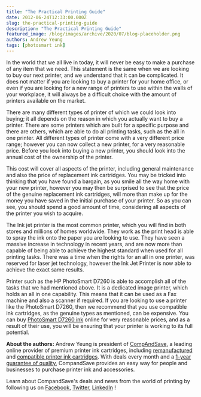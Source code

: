 ```yaml
---
title: "The Practical Printing Guide"
date: 2012-06-24T12:33:00.000Z
slug: the-practical-printing-guide
description: "The Practical Printing Guide"
featured_image: /blog/images/archive/2020/07/blog-placeholder.png
authors: Andrew Yeung
tags: [photosmart ink]
---
```


In the world that we all live in today, it will never be easy to make a purchase of any item that we need. This statement is the same when we are looking to buy our next printer, and we understand that it can be complicated. It does not matter if you are looking to buy a printer for your home office, or even if you are looking for a new range of printers to use within the walls of your workplace, it will always be a difficult choice with the amount of printers available on the market.

There are many different types of printer of which we could look into buying; it all depends on the reason in which you actually want to buy a printer. There are some printers which are built for a specific purpose and there are others, which are able to do all printing tasks, such as the all in one printer. All different types of printer come with a very different price range; however you can now collect a new printer, for a very reasonable price. Before you look into buying a new printer, you should look into the annual cost of the ownership of the printer.

This cost will cover all aspects of the printer, including general maintenance and also the price of replacement ink cartridges. You may be tricked into thinking that you have found a bargain, as you smile all the way home with your new printer, however you may then be surprised to see that the price of the genuine replacement ink cartridges, will more than make up for the money you have saved in the initial purchase of your printer. So as you can see, you should spend a good amount of time, considering all aspects of the printer you wish to acquire. 

The Ink jet printer is the most common printer, which you will find in both stores and millions of homes worldwide. They work as the print head is able to spray the ink onto the paper you are looking to use. They have seen a massive increase in technology in recent years, and are now more than capable of being able to achieve the highest standard when used for all printing tasks. There was a time when the rights for an all in one printer, was reserved for laser jet technology, however the Ink Jet Printer is now able to achieve the exact same results.

Printer such as the HP PhotoSmart D7260 is able to accomplish all of the tasks that we had mentioned above. It is a dedicated image printer, which holds an all in one capability. This means that it can be used as a Fax machine and also a scanner if required. If you are looking to use a printer like the PhotoSmart D7260, then we recommend that you use compatible ink cartridges, as the genuine types as mentioned, can be expensive. You can buy [PhotoSmart D7260 ink](https://www.compandsave.com/hp/photosmart/d7260-ink-cartridges) online for very reasonable prices, and as a result of their use, you will be ensuring that your printer is working to its full potential.

  
**About the authors:** Andrew Yeung is president of [CompAndSave](https://www.compandsave.com/), a leading online provider of premium printer ink cartridges, including [remanufactured](https://www.compandsave.com/help) and [compatible printer ink cartridges](https://www.compandsave.com/help). With deals every month and a [1-year guarantee of quality](https://www.compandsave.com/help), CompandSave provides an easy way for people and businesses to purchase printer ink and accessories.

Learn about CompandSave's deals and news from the world of printing by following us on [Facebook](https://www.facebook.com/compandsave.ink), [Twitter](https://twitter.com/compandsave), [LinkedIn](https://www.linkedin.com) !